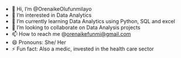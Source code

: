 - 👋 Hi, I’m @OrenaikeOlufunmilayo
- 👀 I’m interested in Data Analytics 
- 🌱 I’m currently learning Data Analytics using Python, SQL and excel
- 💞️ I’m looking to collaborate on Data Analysis projects 
- 📫 How to reach me @orenaikefunmi@gmail.com
- 😄 Pronouns: She/ Her
- ⚡ Fun fact: Also a medic, invested in the health care sector

<!---
OrenaikeOlufunmilayo/OrenaikeOlufunmilayo is a ✨ special ✨ repository because its `README.md` (this file) appears on your GitHub profile.
You can click the Preview link to take a look at your changes.
--->

